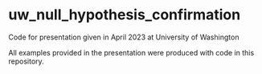 # uw_null_hypothesis_confirmation
Code for presentation given in April 2023 at University of Washington

All examples provided in the presentation were produced with code in this repository.
